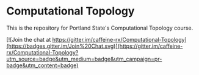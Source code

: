# Computational Topology

This is the repository for Portland State's Computational Topology course.

[![Join the chat at https://gitter.im/caffeine-rx/Computational-Topology](https://badges.gitter.im/Join%20Chat.svg)](https://gitter.im/caffeine-rx/Computational-Topology?utm_source=badge&utm_medium=badge&utm_campaign=pr-badge&utm_content=badge)
